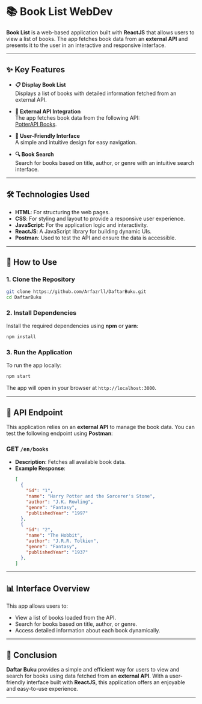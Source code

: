 # 📚 Book List WebDev

**Book List** is a web-based application built with **ReactJS** that allows users to view a list of books. The app fetches book data from an **external API** and presents it to the user in an interactive and responsive interface.

---

## ✨ Key Features

- **📋 Display Book List**  
  Displays a list of books with detailed information fetched from an external API.

- **🔗 External API Integration**  
  The app fetches book data from the following API:  
  [PotterAPI Books](https://potterapi-fedeperin.vercel.app/en/books).

- **🎨 User-Friendly Interface**  
  A simple and intuitive design for easy navigation.

- **🔍 Book Search**  
  Search for books based on title, author, or genre with an intuitive search interface.

---

## 🛠️ Technologies Used

- **HTML**: For structuring the web pages.
- **CSS**: For styling and layout to provide a responsive user experience.
- **JavaScript**: For the application logic and interactivity.
- **ReactJS**: A JavaScript library for building dynamic UIs.
- **Postman**: Used to test the API and ensure the data is accessible.

---

## 🚀 How to Use

### 1. Clone the Repository

```bash
git clone https://github.com/Arfazrll/DaftarBuku.git
cd DaftarBuku
```

### 2. Install Dependencies

Install the required dependencies using **npm** or **yarn**:

```bash
npm install
```

### 3. Run the Application

To run the app locally:

```bash
npm start
```

The app will open in your browser at `http://localhost:3000`.

---

## 🔌 API Endpoint

This application relies on an **external API** to manage the book data. You can test the following endpoint using **Postman**:

### **GET** `/en/books`
- **Description**: Fetches all available book data.
- **Example Response**:
  ```json
  [
    {
      "id": "1",
      "name": "Harry Potter and the Sorcerer's Stone",
      "author": "J.K. Rowling",
      "genre": "Fantasy",
      "publishedYear": "1997"
    },
    {
      "id": "2",
      "name": "The Hobbit",
      "author": "J.R.R. Tolkien",
      "genre": "Fantasy",
      "publishedYear": "1937"
    },
  ]
  ```

---

## 📊 Interface Overview

This app allows users to:
- View a list of books loaded from the API.
- Search for books based on title, author, or genre.
- Access detailed information about each book dynamically.

---

## 📝 Conclusion

**Daftar Buku** provides a simple and efficient way for users to view and search for books using data fetched from an **external API**. With a user-friendly interface built with **ReactJS**, this application offers an enjoyable and easy-to-use experience.

---

